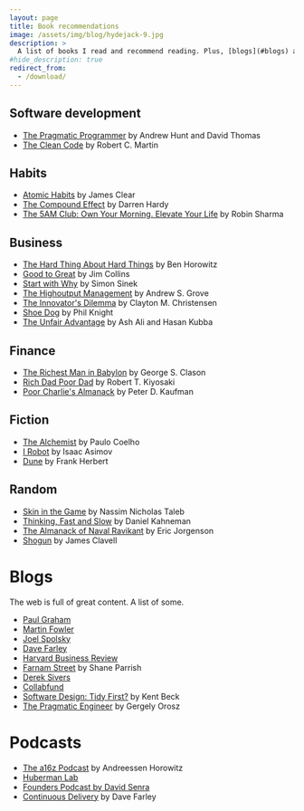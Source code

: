 ```yaml
---
layout: page
title: Book recommendations
image: /assets/img/blog/hydejack-9.jpg
description: >
  A list of books I read and recommend reading. Plus, [blogs](#blogs) and [podcasts](#podcasts) I follow below.
#hide_description: true
redirect_from:
  - /download/
---
```


<!-- # Book recommendations -->

## Software development
- [The Pragmatic Programmer](https://www.amazon.com/Pragmatic-Programmer-journey-mastery-Anniversary/dp/0135957052) by Andrew Hunt and David Thomas
- [The Clean Code](https://www.amazon.com/Clean-Code-Handbook-Software-Craftsmanship/dp/0132350882) by Robert C. Martin

## Habits
- [Atomic Habits](https://www.amazon.com/Atomic-Habits-Proven-Build-Break/dp/0735211299) by James Clear
- [The Compound Effect](https://www.amazon.com/Compound-Effect-Darren-Hardy/dp/159315724X) by Darren Hardy
- [The 5AM Club: Own Your Morning. Elevate Your Life](https://www.amazon.com/5-AM-Club-Own-Your-Morning/dp/1443456624) by Robin Sharma

## Business
- [The Hard Thing About Hard Things](https://www.amazon.com/Hard-Thing-About-Things-Building/dp/0062273205) by Ben Horowitz
- [Good to Great](https://www.amazon.com/Good-Great-Some-Companies-Others/dp/0066620996) by Jim Collins
- [Start with Why](https://www.amazon.com/Start-Why-Leaders-Inspire-Everyone/dp/1591846447) by Simon Sinek
- [The Highoutput Management](https://www.amazon.com/High-Output-Management-Andrew-Grove/dp/0679762884) by Andrew S. Grove
- [The Innovator's Dilemma](https://www.amazon.com/Innovators-Dilemma-Revolutionary-Change-Business/dp/0062060244) by Clayton M. Christensen
- [Shoe Dog](https://www.amazon.com/Shoe-Dog-Memoir-Creator-Nike/dp/1501135929) by Phil Knight
- [The Unfair Advantage](https://www.goodreads.com/en/book/show/50714359) by Ash Ali and Hasan Kubba

## Finance
- [The Richest Man in Babylon](https://en.wikipedia.org/wiki/The_Richest_Man_in_Babylon_(book)) by George S. Clason
- [Rich Dad Poor Dad](https://www.amazon.com/Rich-Dad-Poor-Teach-Middle/dp/1612680194) by Robert T. Kiyosaki
- [Poor Charlie's Almanack](https://www.amazon.com/Poor-Charlies-Almanack-Charles-Expanded/dp/1578645018) by Peter D. Kaufman

## Fiction
- [The Alchemist](https://www.amazon.com/Alchemist-Paulo-Coelho/dp/0062315005) by Paulo Coelho
- [I Robot](https://www.amazon.com/Robot-Isaac-Asimov/dp/055338256X) by Isaac Asimov
- [Dune](https://www.amazon.com/Dune-Frank-Herbert/dp/0441172717) by Frank Herbert

## Random
- [Skin in the Game](https://www.amazon.com/Skin-Game-Hidden-Asymmetries-Daily/dp/042528462X) by Nassim Nicholas Taleb
- [Thinking, Fast and Slow](https://www.amazon.com/Thinking-Fast-Slow-Daniel-Kahneman/dp/0374533555) by Daniel Kahneman
- [The Almanack of Naval Ravikant](https://www.amazon.com/Almanack-Naval-Ravikant-Wealth-Happiness/dp/1999747142) by Eric Jorgenson
- [Shogun](https://www.barnesandnoble.com/w/shogun-james-clavell/1100618383) by James Clavell


# Blogs
The web is full of great content. A list of some.

- [Paul Graham](http://www.paulgraham.com)
- [Martin Fowler](https://martinfowler.com)
- [Joel Spolsky](https://www.joelonsoftware.com)
- [Dave Farley](https://www.davefarley.net)
- [Harvard Business Review](https://hbr.org)
- [Farnam Street](https://fs.blog) by Shane Parrish
- [Derek Sivers](https://sive.rs/blog)
- [Collabfund](https://collabfund.com/blog/)
- [Software Design: Tidy First?](https://tidyfirst.substack.com/) by Kent Beck
- [The Pragmatic Engineer](https://blog.pragmaticengineer.com/) by Gergely Orosz

# Podcasts

- [The a16z Podcast](https://a16z.com/podcasts/a16z-podcast/) by Andreessen Horowitz
- [Huberman Lab](https://www.hubermanlab.com/podcast)
- [Founders Podcast by David Senra](https://www.founderspodcast.com/)
- [Continuous Delivery](https://www.youtube.com/c/ContinuousDelivery) by Dave Farley